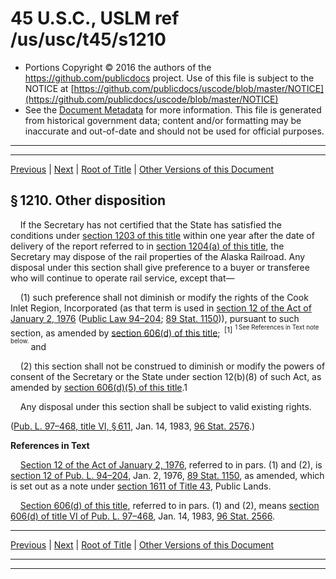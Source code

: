 ---
---

# 45 U.S.C., USLM ref /us/usc/t45/s1210

* Portions Copyright © 2016 the authors of the https://github.com/publicdocs project.
  Use of this file is subject to the NOTICE at [https://github.com/publicdocs/uscode/blob/master/NOTICE](https://github.com/publicdocs/uscode/blob/master/NOTICE)
* See the [Document Metadata](././../../../..//README.md) for more information.
  This file is generated from historical government data; content and/or formatting may be inaccurate and out-of-date and should not be used for official purposes.

----------
----------

[Previous](./../../../..//us/usc/t45/ch21/m__us_usc_t45_s1209.md) | [Next](./../../../..//us/usc/t45/ch21/m__us_usc_t45_s1211.md) | [Root of Title](./../../../../) | [Other Versions of this Document](https://publicdocs.github.io/go/links?ns=uslm&ref=%2Fus%2Fusc%2Ft45%2Fs1210)

## § 1210. Other disposition

    If the Secretary has not certified that the State has satisfied the conditions under [section 1203 of this title][/us/usc/t45/s1203] within one year after the date of delivery of the report referred to in [section 1204(a) of this title][/us/usc/t45/s1204/a], the Secretary may dispose of the rail properties of the Alaska Railroad. Any disposal under this section shall give preference to a buyer or transferee who will continue to operate rail service, except that—

    (1) such preference shall not diminish or modify the rights of the Cook Inlet Region, Incorporated (as that term is used in [section 12 of the Act of January 2, 1976][/us/act/1976-01-02/s12] ([Public Law 94–204][/us/pl/94/204]; [89 Stat. 1150][/us/stat/89/1150])), pursuant to such section, as amended by [section 606(d) of this title][/us/usc/t45/s606/d];  <sup>\[1\]</sup>  <sup><sup> 1 See References in Text note below. </sup></sup>  and

    (2) this section shall not be construed to diminish or modify the powers of consent of the Secretary or the State under section 12(b)(8) of such Act, as amended by [section 606(d)(5) of this title][/us/usc/t45/s606/d/5].1

    Any disposal under this section shall be subject to valid existing rights.

([Pub. L. 97–468, title VI, § 611][/us/pl/97/468/s611], Jan. 14, 1983, [96 Stat. 2576][/us/stat/96/2576].)

 __References in Text__ 

    [Section 12 of the Act of January 2, 1976][/us/act/1976-01-02/s12], referred to in pars. (1) and (2), is [section 12 of Pub. L. 94–204][/us/pl/94/204/s12], Jan. 2, 1976, [89 Stat. 1150][/us/stat/89/1150], as amended, which is set out as a note under [section 1611 of Title 43][/us/usc/t43/s1611], Public Lands.

    [Section 606(d) of this title][/us/usc/t45/s606/d], referred to in pars. (1) and (2), means [section 606(d) of title VI of Pub. L. 97–468][/us/pl/97/468/s606/d], Jan. 14, 1983, [96 Stat. 2566][/us/stat/96/2566].

----------

[Previous](./../../../..//us/usc/t45/ch21/m__us_usc_t45_s1209.md) | [Next](./../../../..//us/usc/t45/ch21/m__us_usc_t45_s1211.md) | [Root of Title](./../../../../) | [Other Versions of this Document](https://publicdocs.github.io/go/links?ns=uslm&ref=%2Fus%2Fusc%2Ft45%2Fs1210)

----------
----------

[/us/usc/t45/s1203]: https://publicdocs.github.io/go/links?ns=uslm&ref=%2Fus%2Fusc%2Ft45%2Fs1203
[/us/usc/t45/s1204/a]: https://publicdocs.github.io/go/links?ns=uslm&ref=%2Fus%2Fusc%2Ft45%2Fs1204%2Fa
[/us/act/1976-01-02/s12]: https://publicdocs.github.io/go/links?ns=uslm&ref=%2Fus%2Fact%2F1976-01-02%2Fs12
[/us/pl/94/204]: https://publicdocs.github.io/go/links?ns=uslm&ref=%2Fus%2Fpl%2F94%2F204
[/us/stat/89/1150]: https://publicdocs.github.io/go/links?ns=uslm&ref=%2Fus%2Fstat%2F89%2F1150
[/us/usc/t45/s606/d]: https://publicdocs.github.io/go/links?ns=uslm&ref=%2Fus%2Fusc%2Ft45%2Fs606%2Fd
[/us/usc/t45/s606/d/5]: https://publicdocs.github.io/go/links?ns=uslm&ref=%2Fus%2Fusc%2Ft45%2Fs606%2Fd%2F5
[/us/pl/97/468/s611]: https://publicdocs.github.io/go/links?ns=uslm&ref=%2Fus%2Fpl%2F97%2F468%2Fs611
[/us/stat/96/2576]: https://publicdocs.github.io/go/links?ns=uslm&ref=%2Fus%2Fstat%2F96%2F2576
[/us/act/1976-01-02/s12]: https://publicdocs.github.io/go/links?ns=uslm&ref=%2Fus%2Fact%2F1976-01-02%2Fs12
[/us/pl/94/204/s12]: https://publicdocs.github.io/go/links?ns=uslm&ref=%2Fus%2Fpl%2F94%2F204%2Fs12
[/us/stat/89/1150]: https://publicdocs.github.io/go/links?ns=uslm&ref=%2Fus%2Fstat%2F89%2F1150
[/us/usc/t43/s1611]: https://publicdocs.github.io/go/links?ns=uslm&ref=%2Fus%2Fusc%2Ft43%2Fs1611
[/us/usc/t45/s606/d]: https://publicdocs.github.io/go/links?ns=uslm&ref=%2Fus%2Fusc%2Ft45%2Fs606%2Fd
[/us/pl/97/468/s606/d]: https://publicdocs.github.io/go/links?ns=uslm&ref=%2Fus%2Fpl%2F97%2F468%2Fs606%2Fd
[/us/stat/96/2566]: https://publicdocs.github.io/go/links?ns=uslm&ref=%2Fus%2Fstat%2F96%2F2566


